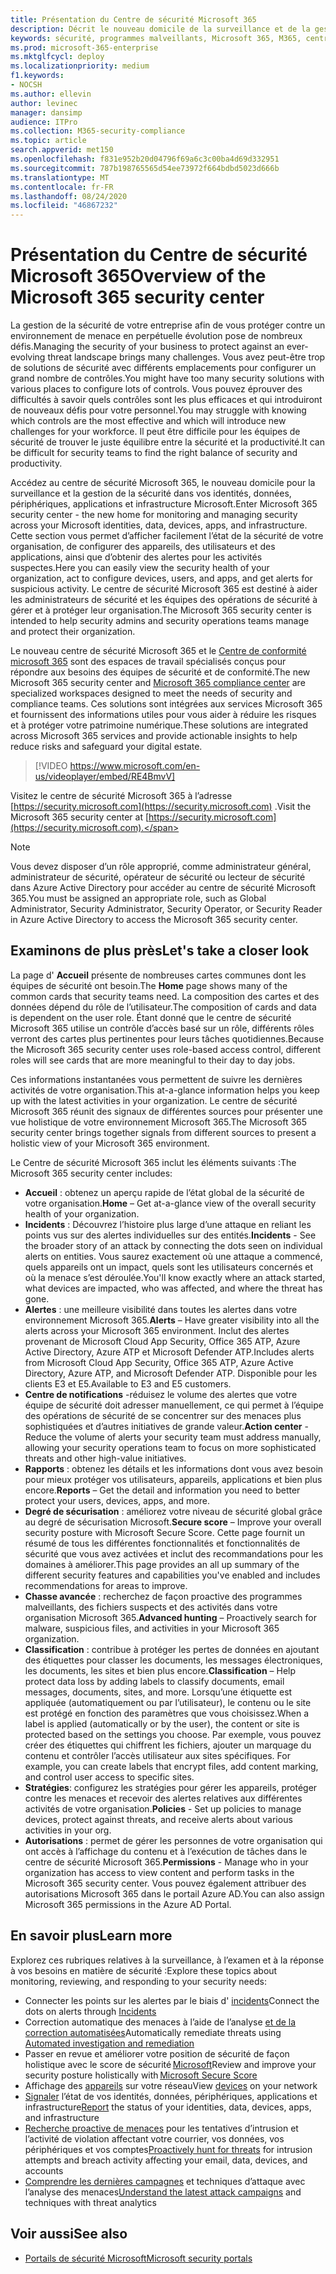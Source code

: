 ```yaml
---
title: Présentation du Centre de sécurité Microsoft 365
description: Décrit le nouveau domicile de la surveillance et de la gestion de la sécurité dans vos identités, données, périphériques et applications Microsoft.
keywords: sécurité, programmes malveillants, Microsoft 365, M365, centre de sécurité, moniteur, rapport, identités, données, périphériques, applications
ms.prod: microsoft-365-enterprise
ms.mktglfcycl: deploy
ms.localizationpriority: medium
f1.keywords:
- NOCSH
ms.author: ellevin
author: levinec
manager: dansimp
audience: ITPro
ms.collection: M365-security-compliance
ms.topic: article
search.appverid: met150
ms.openlocfilehash: f831e952b20d04796f69a6c3c00ba4d69d332951
ms.sourcegitcommit: 787b198765565d54ee73972f664bdbd5023d666b
ms.translationtype: MT
ms.contentlocale: fr-FR
ms.lasthandoff: 08/24/2020
ms.locfileid: "46867232"
---
```

# <a name="overview-of-the-microsoft-365-security-center"></a><span data-ttu-id="de2a1-104">Présentation du Centre de sécurité Microsoft 365</span><span class="sxs-lookup"><span data-stu-id="de2a1-104">Overview of the Microsoft 365 security center</span></span>

<span data-ttu-id="de2a1-105">La gestion de la sécurité de votre entreprise afin de vous protéger contre un environnement de menace en perpétuelle évolution pose de nombreux défis.</span><span class="sxs-lookup"><span data-stu-id="de2a1-105">Managing the security of your business to protect against an ever-evolving threat landscape brings many challenges.</span></span> <span data-ttu-id="de2a1-106">Vous avez peut-être trop de solutions de sécurité avec différents emplacements pour configurer un grand nombre de contrôles.</span><span class="sxs-lookup"><span data-stu-id="de2a1-106">You might have too many security solutions with various places to configure lots of controls.</span></span> <span data-ttu-id="de2a1-107">Vous pouvez éprouver des difficultés à savoir quels contrôles sont les plus efficaces et qui introduiront de nouveaux défis pour votre personnel.</span><span class="sxs-lookup"><span data-stu-id="de2a1-107">You may struggle with knowing which controls are the most effective and which will introduce new challenges for your workforce.</span></span> <span data-ttu-id="de2a1-108">Il peut être difficile pour les équipes de sécurité de trouver le juste équilibre entre la sécurité et la productivité.</span><span class="sxs-lookup"><span data-stu-id="de2a1-108">It can be difficult for security teams to find the right balance of security and productivity.</span></span>

<span data-ttu-id="de2a1-109">Accédez au centre de sécurité Microsoft 365, le nouveau domicile pour la surveillance et la gestion de la sécurité dans vos identités, données, périphériques, applications et infrastructure Microsoft.</span><span class="sxs-lookup"><span data-stu-id="de2a1-109">Enter Microsoft 365 security center - the new home for monitoring and managing security across your Microsoft identities, data, devices, apps, and infrastructure.</span></span> <span data-ttu-id="de2a1-110">Cette section vous permet d’afficher facilement l’état de la sécurité de votre organisation, de configurer des appareils, des utilisateurs et des applications, ainsi que d’obtenir des alertes pour les activités suspectes.</span><span class="sxs-lookup"><span data-stu-id="de2a1-110">Here you can easily view the security health of your organization, act to configure devices, users, and apps, and get alerts for suspicious activity.</span></span> <span data-ttu-id="de2a1-111">Le centre de sécurité Microsoft 365 est destiné à aider les administrateurs de sécurité et les équipes des opérations de sécurité à gérer et à protéger leur organisation.</span><span class="sxs-lookup"><span data-stu-id="de2a1-111">The Microsoft 365 security center is intended to help security admins and security operations teams manage and protect their organization.</span></span>

<span data-ttu-id="de2a1-112">Le nouveau centre de sécurité Microsoft 365 et le [Centre de conformité microsoft 365](https://docs.microsoft.com/microsoft-365/compliance/microsoft-365-compliance-center) sont des espaces de travail spécialisés conçus pour répondre aux besoins des équipes de sécurité et de conformité.</span><span class="sxs-lookup"><span data-stu-id="de2a1-112">The new Microsoft 365 security center and [Microsoft 365 compliance center](https://docs.microsoft.com/microsoft-365/compliance/microsoft-365-compliance-center) are specialized workspaces designed to meet the needs of security and compliance teams.</span></span> <span data-ttu-id="de2a1-113">Ces solutions sont intégrées aux services Microsoft 365 et fournissent des informations utiles pour vous aider à réduire les risques et à protéger votre patrimoine numérique.</span><span class="sxs-lookup"><span data-stu-id="de2a1-113">These solutions are integrated across Microsoft 365 services and provide actionable insights to help reduce risks and safeguard your digital estate.</span></span>

>[!VIDEO https://www.microsoft.com/en-us/videoplayer/embed/RE4BmvV]

<span data-ttu-id="de2a1-114">Visitez le centre de sécurité Microsoft 365 à l’adresse [https://security.microsoft.com](https://security.microsoft.com) .</span><span class="sxs-lookup"><span data-stu-id="de2a1-114">Visit the Microsoft 365 security center at [https://security.microsoft.com](https://security.microsoft.com).</span></span> 

> [!NOTE]
> <span data-ttu-id="de2a1-115">Vous devez disposer d’un rôle approprié, comme administrateur général, administrateur de sécurité, opérateur de sécurité ou lecteur de sécurité dans Azure Active Directory pour accéder au centre de sécurité Microsoft 365.</span><span class="sxs-lookup"><span data-stu-id="de2a1-115">You must be assigned an appropriate role, such as Global Administrator, Security Administrator, Security Operator, or Security Reader in Azure Active Directory to access the Microsoft 365 security center.</span></span>


## <a name="lets-take-a-closer-look"></a><span data-ttu-id="de2a1-116">Examinons de plus près</span><span class="sxs-lookup"><span data-stu-id="de2a1-116">Let's take a closer look</span></span>

<span data-ttu-id="de2a1-117">La page d' **Accueil** présente de nombreuses cartes communes dont les équipes de sécurité ont besoin.</span><span class="sxs-lookup"><span data-stu-id="de2a1-117">The **Home** page shows many of the common cards that security teams need.</span></span> <span data-ttu-id="de2a1-118">La composition des cartes et des données dépend du rôle de l’utilisateur.</span><span class="sxs-lookup"><span data-stu-id="de2a1-118">The composition of cards and data is dependent on the user role.</span></span> <span data-ttu-id="de2a1-119">Étant donné que le centre de sécurité Microsoft 365 utilise un contrôle d’accès basé sur un rôle, différents rôles verront des cartes plus pertinentes pour leurs tâches quotidiennes.</span><span class="sxs-lookup"><span data-stu-id="de2a1-119">Because the Microsoft 365 security center uses role-based access control, different roles will see cards that are more meaningful to their day to day jobs.</span></span>  

<span data-ttu-id="de2a1-120">Ces informations instantanées vous permettent de suivre les dernières activités de votre organisation.</span><span class="sxs-lookup"><span data-stu-id="de2a1-120">This at-a-glance information helps you keep up with the latest activities in your organization.</span></span> <span data-ttu-id="de2a1-121">Le centre de sécurité Microsoft 365 réunit des signaux de différentes sources pour présenter une vue holistique de votre environnement Microsoft 365.</span><span class="sxs-lookup"><span data-stu-id="de2a1-121">The Microsoft 365 security center brings together signals from different sources to present a holistic view of your Microsoft 365 environment.</span></span>

<span data-ttu-id="de2a1-122">Le Centre de sécurité Microsoft 365 inclut les éléments suivants :</span><span class="sxs-lookup"><span data-stu-id="de2a1-122">The Microsoft 365 security center includes:</span></span>

* <span data-ttu-id="de2a1-123">**Accueil** : obtenez un aperçu rapide de l’état global de la sécurité de votre organisation.</span><span class="sxs-lookup"><span data-stu-id="de2a1-123">**Home** – Get at-a-glance view of the overall security health of your organization.</span></span>
* <span data-ttu-id="de2a1-124">**Incidents** : Découvrez l’histoire plus large d’une attaque en reliant les points vus sur des alertes individuelles sur des entités.</span><span class="sxs-lookup"><span data-stu-id="de2a1-124">**Incidents** - See the broader story of an attack by connecting the dots seen on individual alerts on entities.</span></span> <span data-ttu-id="de2a1-125">Vous saurez exactement où une attaque a commencé, quels appareils ont un impact, quels sont les utilisateurs concernés et où la menace s’est déroulée.</span><span class="sxs-lookup"><span data-stu-id="de2a1-125">You'll know exactly where an attack started, what devices are impacted, who was affected, and where the threat has gone.</span></span>
* <span data-ttu-id="de2a1-126">**Alertes** : une meilleure visibilité dans toutes les alertes dans votre environnement Microsoft 365.</span><span class="sxs-lookup"><span data-stu-id="de2a1-126">**Alerts** – Have greater visibility into all the alerts across your Microsoft 365 environment.</span></span> <span data-ttu-id="de2a1-127">Inclut des alertes provenant de Microsoft Cloud App Security, Office 365 ATP, Azure Active Directory, Azure ATP et Microsoft Defender ATP.</span><span class="sxs-lookup"><span data-stu-id="de2a1-127">Includes alerts from Microsoft Cloud App Security, Office 365 ATP, Azure Active Directory, Azure ATP, and Microsoft Defender ATP.</span></span> <span data-ttu-id="de2a1-128">Disponible pour les clients E3 et E5.</span><span class="sxs-lookup"><span data-stu-id="de2a1-128">Available to E3 and E5 customers.</span></span>  
* <span data-ttu-id="de2a1-129">**Centre de notifications** -réduisez le volume des alertes que votre équipe de sécurité doit adresser manuellement, ce qui permet à l’équipe des opérations de sécurité de se concentrer sur des menaces plus sophistiquées et d’autres initiatives de grande valeur.</span><span class="sxs-lookup"><span data-stu-id="de2a1-129">**Action center** - Reduce the volume of alerts your security team must address manually, allowing your security operations team to focus on more sophisticated threats and other high-value initiatives.</span></span>
* <span data-ttu-id="de2a1-130">**Rapports** : obtenez les détails et les informations dont vous avez besoin pour mieux protéger vos utilisateurs, appareils, applications et bien plus encore.</span><span class="sxs-lookup"><span data-stu-id="de2a1-130">**Reports** – Get the detail and information you need to better protect your users, devices, apps, and more.</span></span>
* <span data-ttu-id="de2a1-131">**Degré de sécurisation** : améliorez votre niveau de sécurité global grâce au degré de sécurisation Microsoft.</span><span class="sxs-lookup"><span data-stu-id="de2a1-131">**Secure score** – Improve your overall security posture with Microsoft Secure Score.</span></span> <span data-ttu-id="de2a1-132">Cette page fournit un résumé de tous les différentes fonctionnalités et fonctionnalités de sécurité que vous avez activées et inclut des recommandations pour les domaines à améliorer.</span><span class="sxs-lookup"><span data-stu-id="de2a1-132">This page provides an all up summary of the different security features and capabilities you've enabled and includes recommendations for areas to improve.</span></span>
* <span data-ttu-id="de2a1-133">**Chasse avancée** : recherchez de façon proactive des programmes malveillants, des fichiers suspects et des activités dans votre organisation Microsoft 365.</span><span class="sxs-lookup"><span data-stu-id="de2a1-133">**Advanced hunting** – Proactively search for malware, suspicious files, and activities in your Microsoft 365 organization.</span></span>
* <span data-ttu-id="de2a1-134">**Classification** : contribue à protéger les pertes de données en ajoutant des étiquettes pour classer les documents, les messages électroniques, les documents, les sites et bien plus encore.</span><span class="sxs-lookup"><span data-stu-id="de2a1-134">**Classification** – Help protect data loss by adding labels to classify documents, email messages, documents, sites, and more.</span></span> <span data-ttu-id="de2a1-135">Lorsqu’une étiquette est appliquée (automatiquement ou par l’utilisateur), le contenu ou le site est protégé en fonction des paramètres que vous choisissez.</span><span class="sxs-lookup"><span data-stu-id="de2a1-135">When a label is applied (automatically or by the user), the content or site is protected based on the settings you choose.</span></span> <span data-ttu-id="de2a1-136">Par exemple, vous pouvez créer des étiquettes qui chiffrent les fichiers, ajouter un marquage du contenu et contrôler l’accès utilisateur aux sites spécifiques. </span><span class="sxs-lookup"><span data-stu-id="de2a1-136">For example, you can create labels that encrypt files, add content marking, and control user access to specific sites.</span></span>
* <span data-ttu-id="de2a1-137">**Stratégies**: configurez les stratégies pour gérer les appareils, protéger contre les menaces et recevoir des alertes relatives aux différentes activités de votre organisation.</span><span class="sxs-lookup"><span data-stu-id="de2a1-137">**Policies** - Set up policies to manage devices, protect against threats, and receive alerts about various activities in your org.</span></span>
* <span data-ttu-id="de2a1-138">**Autorisations** : permet de gérer les personnes de votre organisation qui ont accès à l’affichage du contenu et à l’exécution de tâches dans le centre de sécurité Microsoft 365.</span><span class="sxs-lookup"><span data-stu-id="de2a1-138">**Permissions** - Manage who in your organization has access to view content and perform tasks in the Microsoft 365 security center.</span></span> <span data-ttu-id="de2a1-139">Vous pouvez également attribuer des autorisations Microsoft 365 dans le portail Azure AD.</span><span class="sxs-lookup"><span data-stu-id="de2a1-139">You can also assign Microsoft 365 permissions in the Azure AD Portal.</span></span>

## <a name="learn-more"></a><span data-ttu-id="de2a1-140">En savoir plus</span><span class="sxs-lookup"><span data-stu-id="de2a1-140">Learn more</span></span>

<span data-ttu-id="de2a1-141">Explorez ces rubriques relatives à la surveillance, à l’examen et à la réponse à vos besoins en matière de sécurité :</span><span class="sxs-lookup"><span data-stu-id="de2a1-141">Explore these topics about monitoring, reviewing, and responding to your security needs:</span></span>

- <span data-ttu-id="de2a1-142">Connecter les points sur les alertes par le biais d' [incidents](incident-queue.md)</span><span class="sxs-lookup"><span data-stu-id="de2a1-142">Connect the dots on alerts through [Incidents](incident-queue.md)</span></span>
- <span data-ttu-id="de2a1-143">Correction automatique des menaces à l’aide de l’analyse [et de la correction automatisées](mtp-autoir.md)</span><span class="sxs-lookup"><span data-stu-id="de2a1-143">Automatically remediate threats using [Automated investigation and remediation](mtp-autoir.md)</span></span>
- <span data-ttu-id="de2a1-144">Passer en revue et améliorer votre position de sécurité de façon holistique avec le score de sécurité [Microsoft](microsoft-secure-score.md)</span><span class="sxs-lookup"><span data-stu-id="de2a1-144">Review and improve your security posture holistically with [Microsoft Secure Score](microsoft-secure-score.md)</span></span>
- <span data-ttu-id="de2a1-145">Affichage des [appareils](device-profile.md) sur votre réseau</span><span class="sxs-lookup"><span data-stu-id="de2a1-145">View [devices](device-profile.md) on your network</span></span>
- <span data-ttu-id="de2a1-146">[Signaler](monitoring-and-reporting.md) l’état de vos identités, données, périphériques, applications et infrastructure</span><span class="sxs-lookup"><span data-stu-id="de2a1-146">[Report](monitoring-and-reporting.md) the status of your identities, data, devices, apps, and infrastructure</span></span>
- <span data-ttu-id="de2a1-147">[Recherche proactive de menaces](advanced-hunting-overview.md) pour les tentatives d’intrusion et l’activité de violation affectant votre courrier, vos données, vos périphériques et vos comptes</span><span class="sxs-lookup"><span data-stu-id="de2a1-147">[Proactively hunt for threats](advanced-hunting-overview.md) for intrusion attempts and breach activity affecting your email, data, devices, and accounts</span></span>
- <span data-ttu-id="de2a1-148">[Comprendre les dernières campagnes](latest-attack-campaigns.md) et techniques d’attaque avec l’analyse des menaces</span><span class="sxs-lookup"><span data-stu-id="de2a1-148">[Understand the latest attack campaigns](latest-attack-campaigns.md) and techniques with threat analytics</span></span>

## <a name="see-also"></a><span data-ttu-id="de2a1-149">Voir aussi</span><span class="sxs-lookup"><span data-stu-id="de2a1-149">See also</span></span>

- [<span data-ttu-id="de2a1-150">Portails de sécurité Microsoft</span><span class="sxs-lookup"><span data-stu-id="de2a1-150">Microsoft security portals</span></span>](portals.md)
